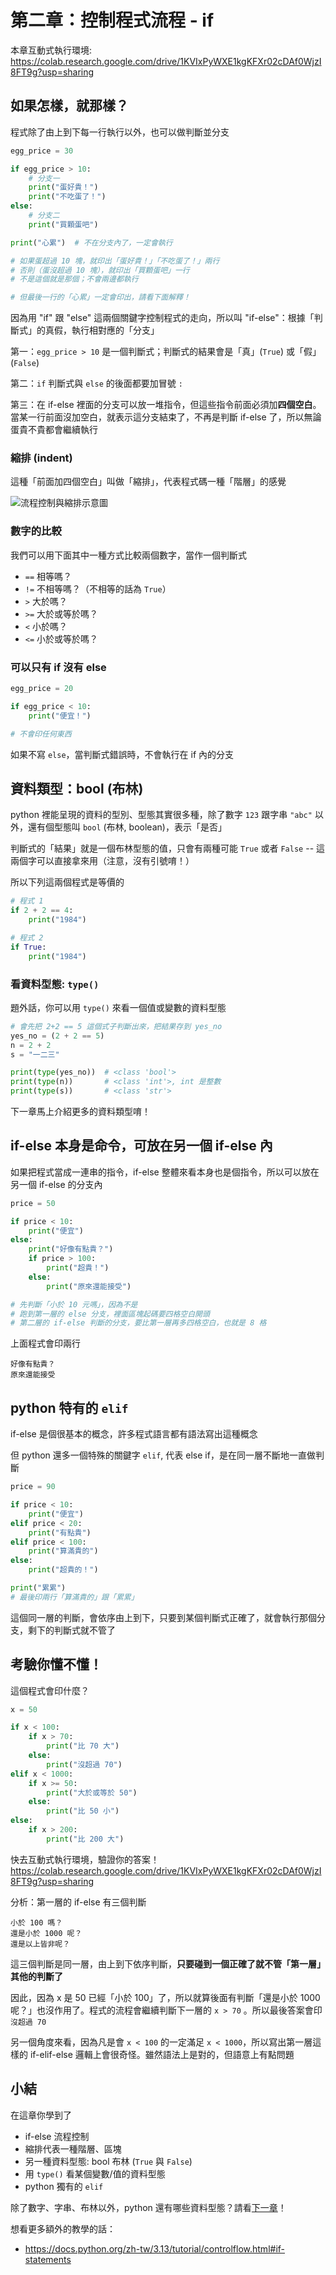 # 第二章：控制程式流程 - if

本章互動式執行環境: https://colab.research.google.com/drive/1KVIxPyWXE1kgKFXr02cDAf0WjzI8FT9g?usp=sharing

## 如果怎樣，就那樣？
程式除了由上到下每一行執行以外，也可以做判斷並分支

```python
egg_price = 30

if egg_price > 10:
    # 分支一
    print("蛋好貴！")
    print("不吃蛋了！")
else:
    # 分支二
    print("買顆蛋吧")

print("心累")  # 不在分支內了，一定會執行

# 如果蛋超過 10 塊，就印出「蛋好貴！」「不吃蛋了！」兩行
# 否則（蛋沒超過 10 塊），就印出「買顆蛋吧」一行
# 不是這個就是那個；不會兩邊都執行

# 但最後一行的「心累」一定會印出，請看下面解釋！
```

因為用 "if" 跟 "else" 這兩個關鍵字控制程式的走向，所以叫 "if-else"：根據「判斷式」的真假，執行相對應的「分支」

第一：`egg_price > 10` 是一個判斷式；判斷式的結果會是「真」(`True`) 或「假」 (`False`)

第二：`if` 判斷式與 `else` 的後面都要加冒號 `:`

第三：在 if-else 裡面的分支可以放一堆指令，但這些指令前面必須加**四個空白**。當某一行前面沒加空白，就表示這分支結束了，不再是判斷 if-else 了，所以無論蛋貴不貴都會繼續執行

### 縮排 (indent)

這種「前面加四個空白」叫做「縮排」，代表程式碼一種「階層」的感覺

![流程控制與縮排示意圖](./assets/python-indent-block-explain.png)


### 數字的比較

我們可以用下面其中一種方式比較兩個數字，當作一個判斷式

* `==` 相等嗎？
* `!=` 不相等嗎？（不相等的話為 `True`）
* `>` 大於嗎？
* `>=` 大於或等於嗎？
* `<` 小於嗎？
* `<=` 小於或等於嗎？

### 可以只有 if 沒有 else

```python
egg_price = 20

if egg_price < 10:
    print("便宜！")

# 不會印任何東西
```

如果不寫 `else`，當判斷式錯誤時，不會執行在 if 內的分支

## 資料類型：bool (布林)

python 裡能呈現的資料的型別、型態其實很多種，除了數字 `123` 跟字串 `"abc"` 以外，還有個型態叫 `bool` (布林, boolean)，表示「是否」

判斷式的「結果」就是一個布林型態的值，只會有兩種可能 `True` 或者 `False` -- 這兩個字可以直接拿來用（注意，沒有引號唷！）

所以下列這兩個程式是等價的

```python
# 程式 1
if 2 + 2 == 4:
    print("1984")

# 程式 2
if True:
    print("1984")
```

### 看資料型態: `type()`

題外話，你可以用 `type()` 來看一個值或變數的資料型態

```python
# 會先把 2+2 == 5 這個式子判斷出來，把結果存到 yes_no
yes_no = (2 + 2 == 5)
n = 2 + 2
s = "一二三"

print(type(yes_no))  # <class 'bool'>
print(type(n))       # <class 'int'>, int 是整數
print(type(s))       # <class 'str'>
```

下一章馬上介紹更多的資料類型唷！

## if-else 本身是命令，可放在另一個 if-else 內

如果把程式當成一連串的指令，if-else 整體來看本身也是個指令，所以可以放在另一個 if-else 的分支內

```python
price = 50

if price < 10:
    print("便宜")
else:
    print("好像有點貴？")
    if price > 100:
        print("超貴！")
    else:
        print("原來還能接受")

# 先判斷「小於 10 元嗎」，因為不是
# 跑到第一層的 else 分支，裡面區塊起碼要四格空白開頭
# 第二層的 if-else 判斷的分支，要比第一層再多四格空白，也就是 8 格
```

上面程式會印兩行
```
好像有點貴？
原來還能接受
```

## python 特有的 `elif`

if-else 是個很基本的概念，許多程式語言都有語法寫出這種概念

但 python 還多一個特殊的關鍵字 `elif`, 代表 else if，是在同一層不斷地一直做判斷

```python
price = 90

if price < 10:
    print("便宜")
elif price < 20:
    print("有點貴")
elif price < 100:
    print("算滿貴的")
else:
    print("超貴的！")

print("累累")
# 最後印兩行「算滿貴的」跟「累累」
```

這個同一層的判斷，會依序由上到下，只要到某個判斷式正確了，就會執行那個分支，剩下的判斷式就不管了

## 考驗你懂不懂！

這個程式會印什麼？

```python
x = 50

if x < 100:
    if x > 70:
        print("比 70 大")
    else:
        print("沒超過 70")
elif x < 1000:
    if x >= 50:
        print("大於或等於 50")
    else:
        print("比 50 小")
else:
    if x > 200:
        print("比 200 大")
```

快去互動式執行環境，驗證你的答案！ https://colab.research.google.com/drive/1KVIxPyWXE1kgKFXr02cDAf0WjzI8FT9g?usp=sharing

分析：第一層的 if-else 有三個判斷
```
小於 100 嗎？
還是小於 1000 呢？
還是以上皆非呢？
```
這三個判斷是同一層，由上到下依序判斷，**只要碰到一個正確了就不管「第一層」其他的判斷了**

因此，因為 x 是 50 已經「小於 100」了，所以就算後面有判斷「還是小於 1000 呢？」也沒作用了。程式的流程會繼續判斷下一層的 `x > 70` 。所以最後答案會印 `沒超過 70`

另一個角度來看，因為凡是會 `x < 100` 的一定滿足 `x < 1000`，所以寫出第一層這樣的 if-elif-else 邏輯上會很奇怪。雖然語法上是對的，但語意上有點問題

## 小結

在這章你學到了
* if-else 流程控制
* 縮排代表一種階層、區塊
* 另一種資料型態: bool 布林 (`True` 與 `False`)
* 用 `type()` 看某個變數/值的資料型態
* python 獨有的 `elif`

除了數字、字串、布林以外，python 還有哪些資料型態？請看[下一章](03_data_type_list.md)！

想看更多額外的教學的話：
* https://docs.python.org/zh-tw/3.13/tutorial/controlflow.html#if-statements